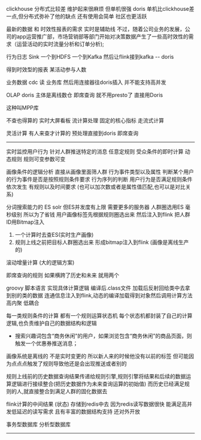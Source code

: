 clickhouse 分布式比较差  维护起来很麻烦 但单机很强
doris 单机比clickhouse差一点,但分布式弥补了他的缺点 还有使用会简单 社区也更活跃

最新的数据 和 时效性报表的需求 
实时是辅助线 
不过，随着公司业务的发展，公司的app运营推广部，市场营销部等部门开始对决策数据产生了一些高时效性的需求（运营活动的实时流量分析和订单分析);

行为日志
Sink 一个到HDFS  一个到Kafka 然后让flink接到kafka -- doris

得到时效型的报表 
某活动参与人数

业务数据
cdc 读 业务库  然后用连接器往doris插入 并不能支持高并发

OLAP doris 
主体是离线数仓  即席查询  就不用presto了  直接用Doris

这种叫MPP库 

不查也得算的 实时大屏看板 流计算处理 
固定的核心指标 走流式计算

灵活计算 有人来查才计算的  预处理直接到doris  即席查询



----
实时监控用户行为  针对人群推送特定的消息  任意定规则 受众条件的即时计算   动态规则 规则可变参数可变

画像条件的逻辑分析  直接从画像里面筛人群
行为事件类型以及属性   判断某个用户的行为事件是否是按照规则条件要求
行为序列的判断 用户行为是否满足规则条件依次发生 有规则以及时间要求  (也可以加次数或者是属性值匹配,也可以是对比关系)


分词搜索能力的 ES solr 但ES并发度有上限  需要更多的服务器 人群圈选用ES  毫秒级别
所以为了省钱 用户画像标签先根据规则圈选出来 然后注入到flink  把人群ID用Bitmap注入
1. 一个计算时去查ES(实时生产画像)
2. 规则上线之前把目标人群圈选出来 形成bitmap注入到flink (画像是离线生产的)

滚动增量计算 (大的逻辑方案) 

即席查询的规则  如果横跨了历史和未来 就用两个

groovy 脚本语言 实现具体计算逻辑  编译后.class文件 加载后反射回给类中去拿到别的类的数据  连通信息注入到flink,动态的编译加载得到对象然后调用计算方法
高内聚 低耦合

每一类规则条件的计算 都有一个规则运算状态机 每个状态机都封装了自己的计算逻辑,也负责维护自己的数据结构和逻辑

- 搜索兴趣词包含“商务休闲”的用户，如果浏览包含“商务休闲”的商品页面，则触发一个优惠券推送消息；

画像系统是离线的  不是实时变更的  所以新人来的时候他没有以前的标签 但可能因为点点点触发了规则导致他还是会出现推送或者别的

规则上线前的历史数据查询结果传递给规则引擎,规则引擎将结果和后续的数据运算逻辑进行接续整合(把历史数据作为未来查询运算的初始值)
而历史已经满足规则的人,就直接整合到满足人群的固化数据去

flink计算的中间结果 (状态) 存储到redis中去 因为redis读写数据很快 能满足高并发低延迟的读写需求 且有丰富的数据结构支持 还对外开放

事务型数据库 
分析型数据库 



----
